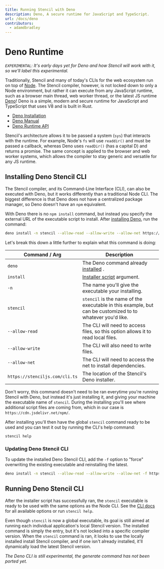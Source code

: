 ```yaml
---
title: Running Stencil with Deno
description: Deno, A secure runtime for JavaScript and TypeScript.
url: /docs/deno
contributors:
  - adamdbradley
---
```


# Deno Runtime

_`EXPERIMENTAL`: It's early days yet for Deno and how Stencil will work with it, so we'll label this experimental._

Traditionally, Stencil and many of today's CLIs for the web ecosystem run on top of [Node](https://nodejs.org/). The Stencil compiler, however, is not locked down to only a Node environment, but rather it can execute from any JavaScript runtime, such as a browser main thread, web worker thread, or the latest JS runtime [Deno](https://deno.land/)! Deno is a simple, modern and secure runtime for JavaScript and TypeScript that uses V8 and is built in Rust. 

- [Deno Installation](https://deno.land/#installation)
- [Deno Manual](https://deno.land/manual)
- [Deno Runtime API](https://doc.deno.land/builtin/stable)

Stencil's architecture allows it to be passed a system (`sys`) that interacts with the runtime. For example, Node's `fs` will use `readdir()` and must be passed a callback, whereas Deno uses `readDir()` (has a capital D) and returns a promise. The same concept is applied to the browser and web worker systems, which allows the compiler to stay generic and versatile for any JS runtime.

## Installing Deno Stencil CLI

The Stencil compiler, and its Command-Line Interface (CLI), can also be executed with Deno, but it works differently than a traditional Node CLI. The biggest difference is that Deno does not have a centralized package manager, so Deno doesn't have an `npm` equivalent.

With Deno there is no `npm install` command, but instead you specify the external URL of the executable script to install. After [installing Deno](https://deno.land/#installation), run the command:

```bash
deno install -n stencil --allow-read --allow-write --allow-net https://stenciljs.com/cli.ts
```

Let's break this down a little further to explain what this command is doing:

| Command / Arg                  | Description |
|--------------------------------|---------------------------------------------------------------------------------|
| `deno`                         | The Deno command already [installed](https://deno.land/#installation)     .      |
| `install`                      | [Installer script](https://deno.land/manual/tools/script_installer) argument.    |
| `-n`                           | The name you'll give the executable your installing.                             |
| `stencil`                      | `stencil` is the name of the executable in this example, but can be customized to to whatever you'd like.                         |
| `--allow-read`                 | The CLI will need to access files, so this option allows it to read local files. |
| `--allow-write`                | The CLI will also need to write files. |
| `--allow-net`                  | The CLI will need to access the net to install dependencies. |
| `https://stenciljs.com/cli.ts` | The location of the Stencil's Deno installer. |

Don't worry, this command doesn't need to be ran everytime you're running Stencil with Deno, but instead it's just installing it, and giving your machine the executable name of `stencil`. During the installing you'll see where additional script files are coming from, which in our case is `https://cdn.jsdelivr.net/npm/`.

After installing you'll then have the global `stencil` command ready to be used and you can test it out by running the CLI's help command:

```bash
stencil help
```

### Updating Deno Stencil CLI

To update the installed Deno Stencil CLI, add the `-f` option to "force" overwriting the existing executable and reinstalling the latest.

```bash
deno install -n stencil --allow-read --allow-write --allow-net -f https://stenciljs.com/cli.ts
```


## Running Deno Stencil CLI

After the installer script has successfully ran, the `stencil` executable is ready to be used with the same options as the Node CLI. See the [CLI docs](/docs/cli) for all available options or run `stencil help`.

Even though `stencil` is now a global executable, its goal is still aimed at running each individual application's local Stencil version. The installed command is simply the entry, but it's not locked into a specific compiler version. When the `stencil` command is ran, it looks to use the locally installed install Stencil compiler, and if one isn't already installed, it'll dynamically load the latest Stencil version.

_The Deno CLI is still experimental, the generate command has not been ported yet._
